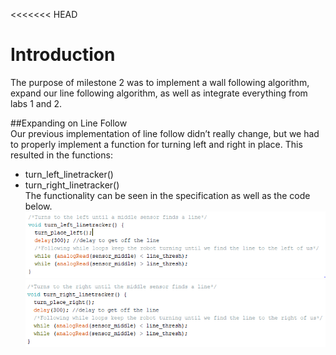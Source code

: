 <<<<<<< HEAD
# Introduction  
The purpose of milestone 2 was to implement a wall following algorithm, expand our line following algorithm, as well as integrate everything from labs 1 and 2.  
  
##Expanding on Line Follow  
Our previous implementation of line follow didn’t really change, but we had to properly implement a function for turning left and right in place. This resulted in the functions:  
* turn_left_linetracker()  
* turn_right_linetracker()  
The functionality can be seen in the specification as well as the code below.  
![turnLeft](Media/turn_left_linetracker.png) ![turnRight](Media/turn_right_linetracker.png)

